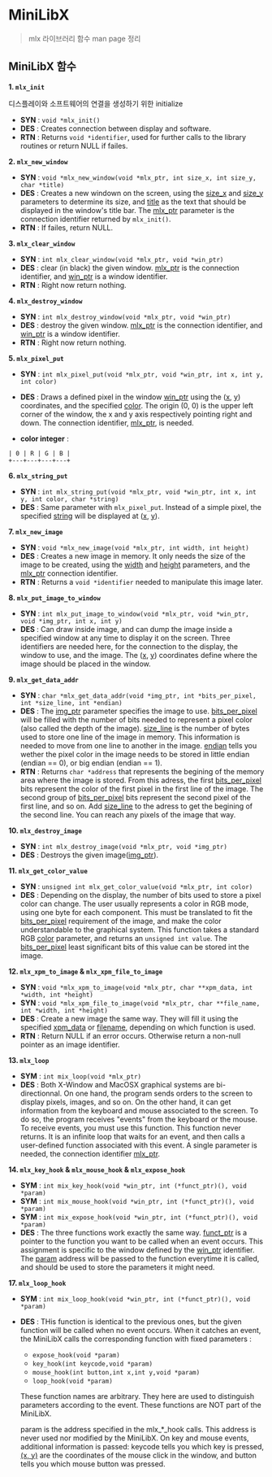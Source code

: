 # **MiniLibX**
> mlx 라이브러리 함수 man page 정리

## **MiniLibX 함수**

**1. `mlx_init`**

디스플레이와 소프트웨어의 연결을 생성하기 위한 initialize
* **SYN** : `void *mlx_init()`
* **DES** : Creates connection between display and software.
* **RTN** : Returns `void *identifier`, used for further calls to the library routines or return NULL if failes.

**2. `mlx_new_window`**

* **SYN** : `void *mlx_new_window(void *mlx_ptr, int size_x, int size_y, char *title)`
* **DES** : Creates a new windown on the screen, using the <U>size_x</U> and <U>size_y</U> parameters to determine its size, and <U>title</U> as the text that should be displayed in the window's title bar. The <U>mlx_ptr</U> parameter is the connection identifier returned by `mlx_init()`.
* **RTN** : If failes, return NULL.

**3. `mlx_clear_window`**

* **SYN** : `int mlx_clear_window(void *mlx_ptr, void *win_ptr)`
* **DES** : clear (in black) the given window. <U>mlx_ptr</U> is the connection identifier, and <U>win_ptr</U> is a window identifier.
* **RTN** : Right now return nothing.

**4. `mlx_destroy_window`**

* **SYN** : `int mlx_destroy_window(void *mlx_ptr, void *win_ptr)`
* **DES** : destroy the given window. <U>mlx_ptr</U> is the connection identifier, and <U>win_ptr</U> is a window identifier.
* **RTN** : Right now return nothing.

**5. `mlx_pixel_put`**

* **SYN** : `int mlx_pixel_put(void *mlx_ptr, void *win_ptr, int x, int y, int color)`
* **DES** : Draws a defined pixel in the window <U>win_ptr</U> using the (<U>x</U>, <U>y</U>) coordinates, and the specified <U>color</U>. The origin (0, 0) is the upper left corner of the window, the x and  y axis respectively pointing right and down. The connection identifier, <U>mlx_ptr</U>, is needed.

* **color integer** :  
```
| 0 | R | G | B |
+---+---+---+---+
```

**6. `mlx_string_put`**

* **SYN** : `int mlx_string_put(void *mlx_ptr, void *win_ptr, int x, int y, int color, char *string)`
* **DES** : Same parameter with `mlx_pixel_put`. Instead of a simple pixel, the specified <U>string</U> will be displayed at (<U>x</U>, <U>y</U>).

**7. `mlx_new_image`**

* **SYN** : `void *mlx_new_image(void *mlx_ptr, int width, int height)`
* **DES** : Creates a new image in memory. It only needs the size of the image to be created, using the <U>width</U> and <U>height</U> parameters, and the <U>mlx_ptr</U> connection identifier.
* **RTN** : Returns a `void *identifier` needed to manipulate this image later.

**8. `mlx_put_image_to_window`**

* **SYN** : `int mlx_put_image_to_window(void *mlx_ptr, void *win_ptr, void *img_ptr, int x, int y)`
* **DES** : Can draw inside image, and can dump the image inside a specified window at any time to display it on the screen. Three identifiers are needed here, for the connection to the display, the window to use, and the image. The (<U>x</U>, <U>y</U>) coordinates define where the image should be placed in the window.

**9. `mlx_get_data_addr`**

* **SYN** : `char *mlx_get_data_addr(void *img_ptr, int *bits_per_pixel, int *size_line, int *endian)`
* **DES** : The <U>img_ptr</U> parameter specifies the image to use. <U>bits_per_pixel</U> will be filled with the number of bits needed to represent a pixel color (also called the depth of the image). <U>size_line</U> is the number of bytes used to store one line of the image in memory. This information is needed to move from one line to another in the image. <U>endian</U> tells you wether the pixel color in the image needs to be stored in little endian (endian == 0), or big endian (endian == 1).
* **RTN** : Returns `char *address` that represents the begining of the memory area where the image is stored. From this adress, the first <U>bits_per_pixel</U> bits represent the color of the first pixel in the first line of the image. The second group of <U>bits_per_pixel</U> bits represent the second pixel of the first line, and so on. Add <U>size_line</U> to the adress to get the begining of the second line. You can reach any pixels of the image that way.

**10. `mlx_destroy_image`**

* **SYN** : `int mlx_destroy_image(void *mlx_ptr, void *img_ptr)`
* **DES** : Destroys the given image(<U>img_ptr</U>).

**11. `mlx_get_color_value`**

* **SYN** : `unsigned int mlx_get_color_value(void *mlx_ptr, int color)`
* **DES** : Depending on the display, the number of bits used to store a pixel color can change. The user usually represents a color in RGB mode, using one byte for each component. This must be translated to fit the <U>bits_per_pixel</U> requirement of the image, and make the color understandable to the graphical system. This function takes a standard RGB <U>color</U> parameter, and returns an `unsigned int value`. The <U>bits_per_pixel</U> least significant bits of this value can be stored int the image.

**12. `mlx_xpm_to_image` & `mlx_xpm_file_to_image`**

* **SYN** : `void *mlx_xpm_to_image(void *mlx_ptr, char **xpm_data, int *width, int *height)`
* **SYN** : `void *mlx_xpm_file_to_image(void *mlx_ptr, char **file_name, int *width, int *height)`
* **DES** : Create a new image the same way. They will fill it using the specified <U>xpm_data</U> or <U>filename</U>, depending on which function is used.
* **RTN** : Return NULL if an error occurs. Otherwise return a non-null pointer as an image identifier.

**13. `mlx_loop`**

* **SYM** : `int mix_loop(void *mlx_ptr)`
* **DES** : Both  X-Window and MacOSX graphical systems are bi-directionnal. On one hand, the program sends orders to the screen to display pixels, images, and so on. On the other hand, it can get information from the keyboard and mouse associated to the screen. To do so, the program receives "events" from the keyboard or the mouse. To receive  events, you must use this function. This function never returns. It is an infinite loop that waits for an event, and then calls a user-defined function associated with this event. A single parameter is needed, the connection identifier <U>mlx_ptr</U>.

**14. `mlx_key_hook` & `mlx_mouse_hook` & `mlx_expose_hook`**

* **SYM** : `int mix_key_hook(void *win_ptr, int (*funct_ptr)(), void *param)`
* **SYM** : `int mix_mouse_hook(void *win_ptr, int (*funct_ptr)(), void *param)`
* **SYM** : `int mix_expose_hook(void *win_ptr, int (*funct_ptr)(), void *param)`
* **DES** : The  three  functions  work exactly the same way.  <U>funct_ptr</U> is a pointer to the function you want to be called when an event occurs. This assignment is specific to the  window  defined by the <U>win_ptr</U> identifier. The <U>param</U> address will be passed to the function everytime it is called, and should be used to store the parameters it might need.

**17. `mlx_loop_hook`**

* **SYM** : `int mix_loop_hook(void *win_ptr, int (*funct_ptr)(), void *param)`
* **DES** : THis function is identical to the previous ones, but the given function will be called when no event occurs. When it catches an event, the MiniLibX calls the corresponding function with fixed parameters :
    * `expose_hook(void *param)`
    * `key_hook(int keycode,void *param)`
    * `mouse_hook(int button,int x,int y,void *param)`
    * `loop_hook(void *param)`

    These function names are arbitrary. They here are used to distinguish parameters according to the event. These functions are NOT part of the MiniLibX.

    param is the address specified in the mlx_*_hook calls. This address is never used nor modified by the MiniLibX. On key and mouse events, additional information is passed: keycode tells you which key is pressed, <U>(x, y)</U> are the coordinates of the mouse  click in the window, and button tells you which mouse button was pressed.